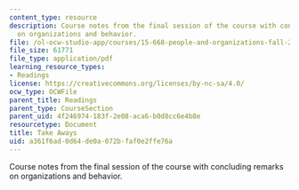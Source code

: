 ```yaml
---
content_type: resource
description: Course notes from the final session of the course with concluding remarks
  on organizations and behavior.
file: /ol-ocw-studio-app/courses/15-668-people-and-organizations-fall-2010/a361f6ad0d64de0a072bfaf0e2ffe76a_MIT15_668F10_read25.pdf
file_size: 61771
file_type: application/pdf
learning_resource_types:
- Readings
license: https://creativecommons.org/licenses/by-nc-sa/4.0/
ocw_type: OCWFile
parent_title: Readings
parent_type: CourseSection
parent_uid: 4f246974-183f-2e08-aca6-b0d8cc6e4b8e
resourcetype: Document
title: Take Aways
uid: a361f6ad-0d64-de0a-072b-faf0e2ffe76a
---
```

Course notes from the final session of the course with concluding remarks on organizations and behavior.